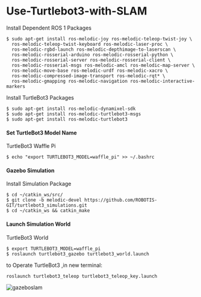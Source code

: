 # Use-Turtlebot3-with-SLAM

Install Dependent ROS 1 Packages
```
$ sudo apt-get install ros-melodic-joy ros-melodic-teleop-twist-joy \
  ros-melodic-teleop-twist-keyboard ros-melodic-laser-proc \
  ros-melodic-rgbd-launch ros-melodic-depthimage-to-laserscan \
  ros-melodic-rosserial-arduino ros-melodic-rosserial-python \
  ros-melodic-rosserial-server ros-melodic-rosserial-client \
  ros-melodic-rosserial-msgs ros-melodic-amcl ros-melodic-map-server \
  ros-melodic-move-base ros-melodic-urdf ros-melodic-xacro \
  ros-melodic-compressed-image-transport ros-melodic-rqt* \
  ros-melodic-gmapping ros-melodic-navigation ros-melodic-interactive-markers
```
Install TurtleBot3 Packages
```
$ sudo apt-get install ros-melodic-dynamixel-sdk
$ sudo apt-get install ros-melodic-turtlebot3-msgs
$ sudo apt-get install ros-melodic-turtlebot3
```
#### Set TurtleBot3 Model Name
TurtleBot3 Waffle Pi
```
$ echo "export TURTLEBOT3_MODEL=waffle_pi" >> ~/.bashrc
```
#### Gazebo Simulation
Install Simulation Package
```
$ cd ~/catkin_ws/src/
$ git clone -b melodic-devel https://github.com/ROBOTIS-GIT/turtlebot3_simulations.git
$ cd ~/catkin_ws && catkin_make
```
#### Launch Simulation World
TurtleBot3 World
```
$ export TURTLEBOT3_MODEL=waffle_pi
$ roslaunch turtlebot3_gazebo turtlebot3_world.launch
```
to Operate TurtleBot3 ,in new terminal:
```
roslaunch turtlebot3_teleop turtlebot3_teleop_key.launch
```
![gazeboslam](https://user-images.githubusercontent.com/85634104/122987979-e7fd4100-d3a9-11eb-9d28-f69b13f95f75.png)
